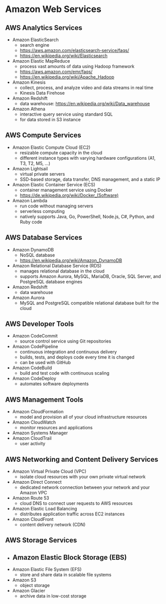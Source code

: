 # Amazon Web Services

## AWS Analytics Services

- Amazon ElasticSearch
    - search engine
    - https://aws.amazon.com/elasticsearch-service/faqs/
    - https://en.wikipedia.org/wiki/Elasticsearch
- Amazon Elastic MapReduce
    - process vast amounts of data using Hadoop framework
    - https://aws.amazon.com/emr/faqs/
    - https://en.wikipedia.org/wiki/Apache_Hadoop
- Amazon Kinesis
    - collect, process, and analyze video and data streams in real time
    - Kinesis Data Firehose
- Amazon Redshift
    - data warehouse: https://en.wikipedia.org/wiki/Data_warehouse
- Amazon Athena
    - interactive query service using standard SQL
    - for data stored in S3 instance

## AWS Compute Services

- Amazon Elastic Compute Cloud (EC2)
    - resizable compute capacity in the cloud
    - different instance types with varying hardware configurations
      (A1, T3, T2, M5, ...)
- Amazon Lightsail
    - virtual private servers
    - SSD-based storage, data transfer, DNS management, and a static IP
- Amazon Elastic Container Service (ECS)
    - container management service using Docker
    - https://de.wikipedia.org/wiki/Docker_(Software)
- Amazon Lambda
    - run code without managing servers
    - serverless computing
    - natively supports Java, Go, PowerShell, Node.js, C#, Python, and Ruby code

## AWS Database Services

- Amazon DynamoDB
    - NoSQL database
    - https://en.wikipedia.org/wiki/Amazon_DynamoDB
- Amazon Relational Database Service (RDS)
    - manages relational database in the cloud
    - supports Amazon Aurora, MySQL, MariaDB, Oracle, SQL Server, and PostgreSQL database engines
- Amazon Redshift
    - data warehouse
- Amazon Aurora
    - MySQL and PostgreSQL compatible relational database built for the cloud

## AWS Developer Tools

- Amazon CodeCommit
    - source control service using Git repositories
- Amazon CodePipeline
    - continuous integration and continuous delivery
    - builds, tests, and deploys code every time it is changed
    - can be used with GitHub
- Amazon CodeBuild
    - build and test code with continuous scaling
- Amazon CodeDeploy
    - automates software deployments

## AWS Management Tools

- Amazon CloudFormation
    - model and provision all of your cloud infrastructure resources
- Amazon CloudWatch
    - monitor resources and applications
- Amazon Systems Manager
- Amazon CloudTrail
    - user activity

## AWS Networking and Content Delivery Services

- Amazon Virtual Private Cloud (VPC)
    - isolate cloud resources with your own private virtual network
- Amazon Direct Connect
    - dedicated network connection between your network and your Amazon VPC
- Amazon Route 53
    - cloud DNS to connect user requests to AWS resources
- Amazon Elastic Load Balancing
    - distributes application traffic across EC2 instances
- Amazon CloudFront
    - content delivery network (CDN)

## AWS Storage Services

- Amazon Elastic Block Storage (EBS)
    -
- Amazon Elastic File System (EFS)
    - store and share data in scalable file systems
- Amazon S3
    - object storage
- Amazon Glacier
    - archive data in low-cost storage
